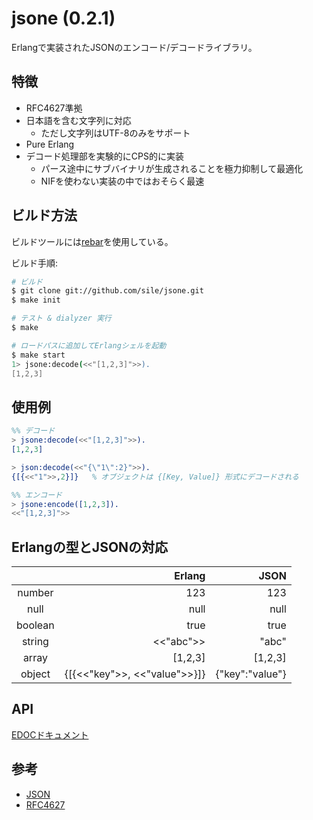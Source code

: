 jsone (0.2.1)
=============

Erlangで実装されたJSONのエンコード/デコードライブラリ。

特徴
----
- RFC4627準拠
- 日本語を含む文字列に対応
  - ただし文字列はUTF-8のみをサポート
- Pure Erlang
- デコード処理部を実験的にCPS的に実装
  - パース途中にサブバイナリが生成されることを極力抑制して最適化
  - NIFを使わない実装の中ではおそらく最速

ビルド方法
----------
ビルドツールには[rebar](https://github.com/basho/rebar)を使用している。

ビルド手順:
```sh
# ビルド
$ git clone git://github.com/sile/jsone.git
$ make init

# テスト & dialyzer 実行
$ make

# ロードパスに追加してErlangシェルを起動
$ make start
1> jsone:decode(<<"[1,2,3]">>).
[1,2,3]
```

使用例
-----
```erlang
%% デコード
> jsone:decode(<<"[1,2,3]">>).
[1,2,3]

> json:decode(<<"{\"1\":2}">>).
{[{<<"1">>,2}]}   % オブジェクトは {[Key, Value]} 形式にデコードされる

%% エンコード
> jsone:encode([1,2,3]).
<<"[1,2,3]">>

```

Erlangの型とJSONの対応
----------------------

|         | Erlang                       | JSON            |
|:-------:|-----------------------------:|----------------:|
| number  |                          123 |             123 |
| null    |                         null |            null |
| boolean |                         true |            true |
| string  |                    <<"abc">> |           "abc" |
| array   |                      [1,2,3] |         [1,2,3] |
| object  | {[{<<"key">>, <<"value">>}]} | {"key":"value"} |


API
---
[EDOCドキュメント](doc/jsone.md)

参考
----
- [JSON](http://www.json.org/)
- [RFC4627](http://www.ietf.org/rfc/rfc4627.txt)
